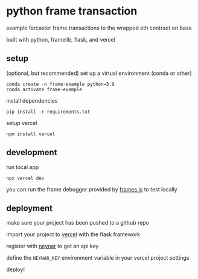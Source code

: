 # python frame transaction

example farcaster frame transactions to the wrapped eth contract on base

built with python, framelib, flask, and vercel

## setup

(optional, but recommended) set up a virtual environment (conda or other)
```
conda create -n frame-example python=3.9
conda activate frame-example
```

install dependencies
```
pip install -r requirements.txt
```

setup vercel
```
npm install vercel
```


## development

run local app
```
npx vercel dev
```

you can run the frame debugger provided by [frames.js](https://github.com/framesjs/frames.js) to test locally


## deployment

make sure your project has been pushed to a github repo

import your project to [vercel](https://vercel.com/) with the flask framework

register with [neynar](https://neynar.com/) to get an api key

define the `NEYNAR_KEY` environment variable in your vercel project settings

deploy!
